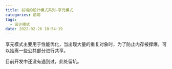 ```yaml
---
title: 前端的设计模式系列-享元模式
categories: 前端
tags:
  - 设计模式
date: 2022-02-26 18:54:19
---
```


享元模式主要用于性能优化，当出现大量的重复对象时，为了防止内存被撑爆，可以抽离一些公共部分进行共享。

目前开发中还没有遇到过，此处留坑。
